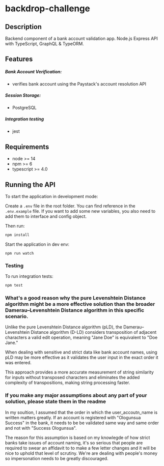 # backdrop-challenge


## Description
Backend component of a bank account validation app. Node.js Express API with TypeScript, GraphQL & TypeORM.


## Features
##### Bank Account Verification:
- verifies bank account using the Paystack's account resolution API
##### Session Storage:
- PostgreSQL
##### Integration testing
- jest

## Requirements

- node >= 14
- npm >= 6
- typescript >= 4.0

## Running the API
To start the application in development mode:

Create a `.env` file in the root folder. You can find reference in the `.env.example` file.
If you want to add some new variables, you also need to add them to interface and config object.

Then run:

```bash
npm install
```

Start the application in dev env:
```
npm run watch
```


### Testing
To run integration tests: 
```bash
npm test
```

### What's a good reason why the pure Levenshtein Distance algorithm might be a more effective solution than the broader Damerau–Levenshtein Distance algorithm in this specific scenario.

Unlike the pure Levenshtein Distance algorithm (pLD), the Damerau–Levenshtein Distance algorithm (D-LD) considers transposition of adjacent characters a valid edit operation, meaning "Jane Doe" is equivalent to "Doe Jane." 

When dealing with sensitive and strict data like bank account names, using pLD may be more effective as it validates the user input in the exact order it was entered. 

This approach provides a more accurate measurement of string similarity for inputs without transposed characters and eliminates the added complexity of transpositions, making string processing faster.


### If you make any major assumptions about any part of your solution, please state them in the readme
In my soultion, I assumed that the order in which the user_accoutn_name is written matters greatly. If an account is registered with "Ologunsua Success" in the bank, it needs to be be validated same way and same order and not with "Success Ologunsua".

The reason for this assumption is based on my knowlegde of how strict banks take issues of account naming, it's so serious that people are required to swear an affidavit to to make a few letter changes and it will be nice to uphold that level of scrutiny. We're are dealing with people's money so impersonation needs to be greatly discouraged.
